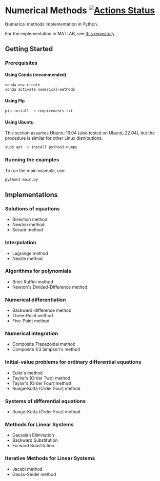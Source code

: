 # Numerical Methods [![Actions Status](https://github.com/cfgnunes/numerical-methods-python/workflows/build/badge.svg)](https://github.com/cfgnunes/numerical-methods-python/actions)

Numerical methods implementation in Python.

For the implementation in MATLAB, see [this repository](https://github.com/cfgnunes/numerical-methods-matlab).

## Getting Started

### Prerequisites

#### Using Conda (recommended)

```sh
conda env create
conda activate numerical-methods
```

#### Using Pip

```sh
pip install -r requirements.txt
```

#### Using Ubuntu

This section assumes Ubuntu 16.04 (also tested on Ubuntu 22.04), but the procedure is similar for other Linux distributions.

```sh
sudo apt -y install python3-numpy
```

### Running the examples

To run the main example, use:

```sh
python3 main.py
```

## Implementations

### Solutions of equations

- Bisection method
- Newton method
- Secant method

### Interpolation

- Lagrange method
- Neville method

### Algorithms for polynomials

- Briot-Ruffini method
- Newton's Divided-Difference method

### Numerical differentiation

- Backward-difference method
- Three-Point method
- Five-Point method

### Numerical integration

- Composite Trapezoidal method
- Composite 1/3 Simpson's method

### Initial-value problems for ordinary differential equations

- Euler's method
- Taylor's (Order Two) method
- Taylor's (Order Four) method
- Runge-Kutta (Order Four) method

### Systems of differential equations

- Runge-Kutta (Order Four) method

### Methods for Linear Systems

- Gaussian Elimination
- Backward Substitution
- Forward Substitution

### Iterative Methods for Linear Systems

- Jacobi method
- Gauss-Seidel method
